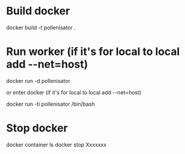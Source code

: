 # Build docker

docker build -t pollenisator .

# Run worker (if it's for local to local add --net=host)

docker run -d pollenisator

or enter docker (if it's for local to local add --net=host)

docker run -ti pollenisator /bin/bash

# Stop docker

docker container ls
docker stop Xxxxxxx
